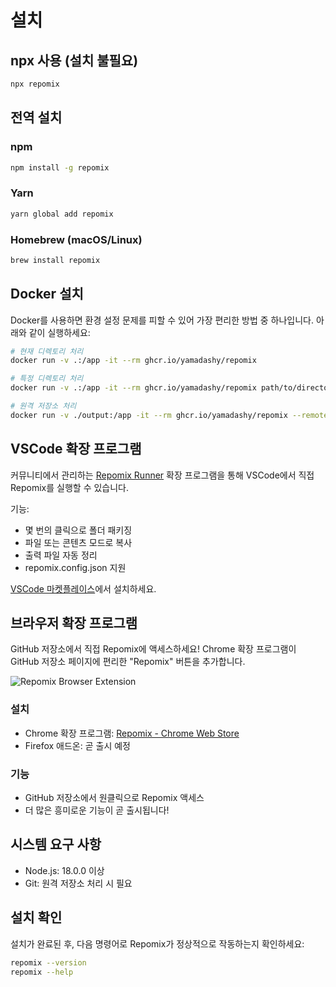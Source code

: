 # 설치

## npx 사용 (설치 불필요)

```bash
npx repomix
```

## 전역 설치

### npm
```bash
npm install -g repomix
```

### Yarn
```bash
yarn global add repomix
```

### Homebrew (macOS/Linux)
```bash
brew install repomix
```

## Docker 설치

Docker를 사용하면 환경 설정 문제를 피할 수 있어 가장 편리한 방법 중 하나입니다. 아래와 같이 실행하세요:

```bash
# 현재 디렉토리 처리
docker run -v .:/app -it --rm ghcr.io/yamadashy/repomix

# 특정 디렉토리 처리
docker run -v .:/app -it --rm ghcr.io/yamadashy/repomix path/to/directory

# 원격 저장소 처리
docker run -v ./output:/app -it --rm ghcr.io/yamadashy/repomix --remote yamadashy/repomix
```

## VSCode 확장 프로그램

커뮤니티에서 관리하는 [Repomix Runner](https://marketplace.visualstudio.com/items?itemName=DorianMassoulier.repomix-runner) 확장 프로그램을 통해 VSCode에서 직접 Repomix를 실행할 수 있습니다.

기능:
- 몇 번의 클릭으로 폴더 패키징
- 파일 또는 콘텐츠 모드로 복사
- 출력 파일 자동 정리
- repomix.config.json 지원

[VSCode 마켓플레이스](https://marketplace.visualstudio.com/items?itemName=DorianMassoulier.repomix-runner)에서 설치하세요.

## 브라우저 확장 프로그램

GitHub 저장소에서 직접 Repomix에 액세스하세요! Chrome 확장 프로그램이 GitHub 저장소 페이지에 편리한 "Repomix" 버튼을 추가합니다.

![Repomix Browser Extension](../../../public/images/docs/browser-extension.png)

### 설치
- Chrome 확장 프로그램: [Repomix - Chrome Web Store](https://chromewebstore.google.com/detail/repomix/fimfamikepjgchehkohedilpdigcpkoa)
- Firefox 애드온: 곧 출시 예정

### 기능
- GitHub 저장소에서 원클릭으로 Repomix 액세스
- 더 많은 흥미로운 기능이 곧 출시됩니다!

## 시스템 요구 사항

- Node.js: 18.0.0 이상
- Git: 원격 저장소 처리 시 필요

## 설치 확인

설치가 완료된 후, 다음 명령어로 Repomix가 정상적으로 작동하는지 확인하세요:

```bash
repomix --version
repomix --help
```
